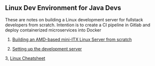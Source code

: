 ## Linux Dev Environment for Java Devs

These are notes on building a Linux development server for fullstack developers from scratch. Intention is to create a CI pipeline in Gitlab and deploy containerized microservices into Docker

1. [Building an AMD-based mini-ITX Linux Server from scratch](./AMD_Linux_Build.md)

2. [Setting up the development server](./Post_Build_Setup.md)

3, [Linux Cheatsheet](./linux.md)
